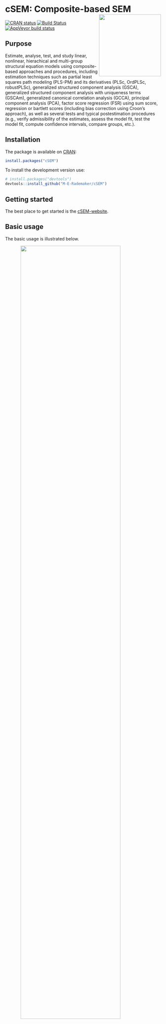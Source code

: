 
<!-- README.md is generated from README.Rmd. Please edit that file -->

# cSEM: Composite-based SEM <img src='man/figures/cSEMsticker.svg' align="right" height="200" /></a>

[![CRAN
status](https://www.r-pkg.org/badges/version/cSEM)](https://cran.r-project.org/package=cSEM)
[![Build
Status](https://travis-ci.com/M-E-Rademaker/cSEM.svg?branch=master)](https://travis-ci.com/M-E-Rademaker/cSEM)
[![AppVeyor build
status](https://ci.appveyor.com/api/projects/status/github/M-E-Rademaker/cSEM?branch=master&svg=true)](https://ci.appveyor.com/project/M-E-Rademaker/csem)

<!-- WARNING: THIS IS WORK IN PROGRESS. BREAKING CHANGES TO THE API ARE VERY LIKELY.  -->

<!--          Use the package with caution and please report bugs to [the package developers](mailto:manuel.rademaker@uni-wuerzburg.de;f.schuberth@utwente.nl).  -->

<!--          The first stable relase will be version 0.0.1, most likely towards the end -->

<!--          of 2019. -->

## Purpose

Estimate, analyse, test, and study linear, nonlinear, hierachical and
multi-group structural equation models using composite-based approaches
and procedures, including estimation techniques such as partial least
squares path modeling (PLS-PM) and its derivatives (PLSc, OrdPLSc,
robustPLSc), generalized structured component analysis (GSCA),
generalized structured component analysis with uniqueness terms (GSCAm),
generalized canonical correlation analysis (GCCA), principal component
analysis (PCA), factor score regression (FSR) using sum score,
regression or bartlett scores (including bias correction using Croon’s
approach), as well as several tests and typical postestimation
procedures (e.g., verify admissibility of the estimates, assess the
model fit, test the model fit, compute confidence intervals, compare
groups, etc.).

## Installation

The package is available on [CRAN](https://cran.r-project.org/):

``` r
install.packages("cSEM")
```

To install the development version use:

``` r
# install.packages("devtools")
devtools::install_github("M-E-Rademaker/cSEM")
```

## Getting started

The best place to get started is the
[cSEM-website](https://m-e-rademaker.github.io/cSEM/).

<!-- ## Philosophy -->

<!-- - First and foremost: `cSEM` has a user-centered design!. "User-centered" mainly  -->

<!--   boils down to: `cSEM` is easy, i.e. intuitive to use by non-R experts!  -->

<!-- - Modern in a sense that the package integrates modern developments within  -->

<!--   the R community. This mainly includes ideas/recommendations/design choices that -->

<!--   fead into the packages of the [tidyverse](https://github.com/tidyverse/tidyverse). -->

<!-- - State of the art in a sense that we seek to quickly implement recent methodological -->

<!--   developments in composite-based SEM.  -->

## Basic usage

The basic usage is illustrated below.

<img src="man/figures/api.png" width="80%" style="display: block; margin: auto;" />

Usully, using `cSEM` is the same 3 step procedure:

> 1.  Pick a dataset and specify a model using [lavaan
>     syntax](http://lavaan.ugent.be/tutorial/syntax1.html)
> 2.  Use `csem()`
> 3.  Apply one of the postestimation functions listed below on the
>     resulting object.

## Postestimation functions

There are five major postestimation verbs, four test family functions
and three do-family of function:

  - `assess()` : assess the model using common quality criteria
  - `infer()` : calculate common inferencial quantities (e.g., standard
    errors, confidence intervals)
  - `predict()` : predict endogenous indicator values
  - `summarize()` : summarize the results
  - `verify()` : verify admissibility of the estimates

Tests are performed by using the test family of functions. Currently the
following tests are implemented:

  - `testOMF()` : performs a test for overall model fit
  - `testMICOM()` : performs a test for composite measurement invariance
  - `testMGD()` : performs several tests to assess multi-group
    differences
  - `testHausman()` : performs the regression-based Hausman test to test
    for endogeneity

Other miscellaneous postestimation functions belong do the do-family of
functions. Currently two do functions are implemented:

  - `doFloodlightAnalysis()`: performs a floodlight analysis
  - `doSurfaceAnalysis()`: performs a surface analysis
  - `doRedundancyAnalysis()`: performs a redundancy analysis

All functions require a `cSEMResults` object.

## Example

Models are defined using [lavaan
syntax](http://lavaan.ugent.be/tutorial/syntax1.html) with some slight
modifications (see the [Specifying a
model](https://m-e-rademaker.github.io/cSEM/articles/cSEM.html#using-csem)
section on the [cSEM-website](https://m-e-rademaker.github.io/cSEM/)).
For illustration we use the build-in and well-known `satisfaction`
dataset.

``` r
require(cSEM)
    
## Note: The operator "<~" tells cSEM that the construct to its left is modelled
##       as a composite.
##       The operator "=~" tells cSEM that the construct to its left is modelled
##       as a common factor.
##       The operator "~" tells cSEM which are the dependent (left-hand side) and
##       independent variables (right-hand side).
    
model <- "
# Structural model
EXPE ~ IMAG
QUAL ~ EXPE
VAL  ~ EXPE + QUAL
SAT  ~ IMAG + EXPE + QUAL + VAL 
LOY  ~ IMAG + SAT

# Composite model
IMAG <~ imag1 + imag2 + imag3
EXPE <~ expe1 + expe2 + expe3 
QUAL <~ qual1 + qual2 + qual3 + qual4 + qual5
VAL  <~ val1  + val2  + val3

# Reflective measurement model
SAT  =~ sat1  + sat2  + sat3  + sat4
LOY  =~ loy1  + loy2  + loy3  + loy4
"
```

The estimation is conducted using the `csem()` function.

``` r
# Estimate using defaults
res <- csem(.data = satisfaction, .model = model)
res
```

    ## ________________________________________________________________________________
    ## ----------------------------------- Overview -----------------------------------
    ## 
    ## Estimation was successful.
    ## 
    ## The result is a list of class cSEMResults with list elements:
    ## 
    ##  - Estimates
    ##  - Information
    ## 
    ## To get an overview or help type:
    ## 
    ##  - ?cSEMResults
    ##  - str(<object-name>)
    ##  - listviewer::jsondedit(<object-name>, mode = 'view')
    ## 
    ## If you wish to access the list elements directly type e.g. 
    ## 
    ##  - <object-name>$Estimates
    ## 
    ## Available postestimation commands:
    ## 
    ##  - assess(<object-name>)
    ##  - infer(<object-name)
    ##  - predict(<object-name>)
    ##  - summarize(<object-name>)
    ##  - verify(<object-name>)
    ## ________________________________________________________________________________

This is equal to:

``` r
csem(
   .data                        = satisfaction,
   .model                       = model,
   .approach_cor_robust         = "none",
   .approach_nl                 = "sequential",
   .approach_paths              = "OLS",
   .approach_weights            = "PLS-PM",
   .conv_criterion              = "diff_absolute",
   .disattenuate                = TRUE,
   .dominant_indicators         = NULL,
   .estimate_structural         = TRUE,
   .id                          = NULL,
   .iter_max                    = 100,
   .normality                   = FALSE,
   .PLS_approach_cf             = "dist_squared_euclid",
   .PLS_ignore_structural_model = FALSE,
   .PLS_modes                   = NULL,
   .PLS_weight_scheme_inner     = "path",
   .reliabilities               = NULL,
   .starting_values             = NULL,
   .tolerance                   = 1e-05,
   .resample_method             = "none", 
   .resample_method2            = "none",
   .R                           = 499,
   .R2                          = 199,
   .handle_inadmissibles        = "drop",
   .user_funs                   = NULL,
   .eval_plan                   = "sequential",
   .seed                        = NULL,
   .sign_change_option          = "none"
    )
```

The result is always a named list of class `cSEMResults`.

To access list elements use `$`:

``` r
res$Estimates$Loading_estimates 
res$Information$Model
```

A useful tool to examine a list is the [listviewer
package](https://github.com/timelyportfolio/listviewer). If you are new
to `cSEM` this might be a good way to familiarize yourself with the
structure of a `cSEMResults` object.

``` r
listviewer::jsonedit(res, mode = "view") # requires the listviewer package.
```

Apply postestimation functions:

``` r
## Get a summary
summarize(res) 
```

    ## ________________________________________________________________________________
    ## ----------------------------------- Overview -----------------------------------
    ## 
    ##  General information:
    ##  ------------------------
    ##  Estimation status                = Ok
    ##  Number of observations           = 250
    ##  Weight estimator                 = PLS-PM
    ##  Inner weighting scheme           = path
    ##  Type of indicator correlation    = Pearson
    ##  Path model estimator             = OLS
    ##  Second-order approach            = NA
    ##  Type of path model               = Linear
    ##  Disattenuated                    = Yes (PLSc)
    ## 
    ##  Construct details:
    ##  ------------------
    ##  Name  Modeled as     Order         Mode 
    ## 
    ##  IMAG  Composite      First order   modeB
    ##  EXPE  Composite      First order   modeB
    ##  QUAL  Composite      First order   modeB
    ##  VAL   Composite      First order   modeB
    ##  SAT   Common factor  First order   modeA
    ##  LOY   Common factor  First order   modeA
    ## 
    ## ----------------------------------- Estimates ----------------------------------
    ## 
    ## Estimated path coefficients:
    ## ============================
    ##   Path           Estimate  Std. error   t-stat.   p-value
    ##   EXPE ~ IMAG      0.4714          NA        NA        NA
    ##   QUAL ~ EXPE      0.8344          NA        NA        NA
    ##   VAL ~ EXPE       0.0457          NA        NA        NA
    ##   VAL ~ QUAL       0.7013          NA        NA        NA
    ##   SAT ~ IMAG       0.2450          NA        NA        NA
    ##   SAT ~ EXPE      -0.0172          NA        NA        NA
    ##   SAT ~ QUAL       0.2215          NA        NA        NA
    ##   SAT ~ VAL        0.5270          NA        NA        NA
    ##   LOY ~ IMAG       0.1819          NA        NA        NA
    ##   LOY ~ SAT        0.6283          NA        NA        NA
    ## 
    ## Estimated loadings:
    ## ===================
    ##   Loading          Estimate  Std. error   t-stat.   p-value
    ##   IMAG =~ imag1      0.6306          NA        NA        NA
    ##   IMAG =~ imag2      0.9246          NA        NA        NA
    ##   IMAG =~ imag3      0.9577          NA        NA        NA
    ##   EXPE =~ expe1      0.7525          NA        NA        NA
    ##   EXPE =~ expe2      0.9348          NA        NA        NA
    ##   EXPE =~ expe3      0.7295          NA        NA        NA
    ##   QUAL =~ qual1      0.7861          NA        NA        NA
    ##   QUAL =~ qual2      0.9244          NA        NA        NA
    ##   QUAL =~ qual3      0.7560          NA        NA        NA
    ##   QUAL =~ qual4      0.7632          NA        NA        NA
    ##   QUAL =~ qual5      0.7834          NA        NA        NA
    ##   VAL =~ val1        0.9518          NA        NA        NA
    ##   VAL =~ val2        0.8056          NA        NA        NA
    ##   VAL =~ val3        0.6763          NA        NA        NA
    ##   SAT =~ sat1        0.9243          NA        NA        NA
    ##   SAT =~ sat2        0.8813          NA        NA        NA
    ##   SAT =~ sat3        0.7127          NA        NA        NA
    ##   SAT =~ sat4        0.7756          NA        NA        NA
    ##   LOY =~ loy1        0.9097          NA        NA        NA
    ##   LOY =~ loy2        0.5775          NA        NA        NA
    ##   LOY =~ loy3        0.9043          NA        NA        NA
    ##   LOY =~ loy4        0.4917          NA        NA        NA
    ## 
    ## Estimated weights:
    ## ==================
    ##   Weights          Estimate  Std. error   t-stat.   p-value
    ##   IMAG <~ imag1      0.0156          NA        NA        NA
    ##   IMAG <~ imag2      0.4473          NA        NA        NA
    ##   IMAG <~ imag3      0.6020          NA        NA        NA
    ##   EXPE <~ expe1      0.2946          NA        NA        NA
    ##   EXPE <~ expe2      0.6473          NA        NA        NA
    ##   EXPE <~ expe3      0.2374          NA        NA        NA
    ##   QUAL <~ qual1      0.2370          NA        NA        NA
    ##   QUAL <~ qual2      0.4712          NA        NA        NA
    ##   QUAL <~ qual3      0.1831          NA        NA        NA
    ##   QUAL <~ qual4      0.1037          NA        NA        NA
    ##   QUAL <~ qual5      0.2049          NA        NA        NA
    ##   VAL <~ val1        0.7163          NA        NA        NA
    ##   VAL <~ val2        0.2202          NA        NA        NA
    ##   VAL <~ val3        0.2082          NA        NA        NA
    ##   SAT <~ sat1        0.3209          NA        NA        NA
    ##   SAT <~ sat2        0.3059          NA        NA        NA
    ##   SAT <~ sat3        0.2474          NA        NA        NA
    ##   SAT <~ sat4        0.2692          NA        NA        NA
    ##   LOY <~ loy1        0.3834          NA        NA        NA
    ##   LOY <~ loy2        0.2434          NA        NA        NA
    ##   LOY <~ loy3        0.3812          NA        NA        NA
    ##   LOY <~ loy4        0.2073          NA        NA        NA
    ## 
    ## Estimated indicator correlations:
    ## =================================
    ##   Correlation       Estimate  Std. error   t-stat.   p-value
    ##   imag1 ~~ imag2      0.6437          NA        NA        NA
    ##   imag1 ~~ imag3      0.5433          NA        NA        NA
    ##   imag2 ~~ imag3      0.7761          NA        NA        NA
    ##   expe1 ~~ expe2      0.5353          NA        NA        NA
    ##   expe1 ~~ expe3      0.4694          NA        NA        NA
    ##   expe2 ~~ expe3      0.5467          NA        NA        NA
    ##   qual1 ~~ qual2      0.6053          NA        NA        NA
    ##   qual1 ~~ qual3      0.5406          NA        NA        NA
    ##   qual1 ~~ qual4      0.5662          NA        NA        NA
    ##   qual1 ~~ qual5      0.5180          NA        NA        NA
    ##   qual2 ~~ qual3      0.6187          NA        NA        NA
    ##   qual2 ~~ qual4      0.6517          NA        NA        NA
    ##   qual2 ~~ qual5      0.6291          NA        NA        NA
    ##   qual3 ~~ qual4      0.4752          NA        NA        NA
    ##   qual3 ~~ qual5      0.5074          NA        NA        NA
    ##   qual4 ~~ qual5      0.6402          NA        NA        NA
    ##   val1 ~~ val2        0.6344          NA        NA        NA
    ##   val1 ~~ val3        0.4602          NA        NA        NA
    ##   val2 ~~ val3        0.6288          NA        NA        NA
    ## 
    ## ------------------------------------ Effects -----------------------------------
    ## 
    ## Estimated total effects:
    ## ========================
    ##   Total effect    Estimate  Std. error   t-stat.   p-value
    ##   EXPE ~ IMAG       0.4714          NA        NA        NA
    ##   QUAL ~ IMAG       0.3933          NA        NA        NA
    ##   QUAL ~ EXPE       0.8344          NA        NA        NA
    ##   VAL ~ IMAG        0.2974          NA        NA        NA
    ##   VAL ~ EXPE        0.6309          NA        NA        NA
    ##   VAL ~ QUAL        0.7013          NA        NA        NA
    ##   SAT ~ IMAG        0.4807          NA        NA        NA
    ##   SAT ~ EXPE        0.5001          NA        NA        NA
    ##   SAT ~ QUAL        0.5911          NA        NA        NA
    ##   SAT ~ VAL         0.5270          NA        NA        NA
    ##   LOY ~ IMAG        0.4840          NA        NA        NA
    ##   LOY ~ EXPE        0.3142          NA        NA        NA
    ##   LOY ~ QUAL        0.3714          NA        NA        NA
    ##   LOY ~ VAL         0.3311          NA        NA        NA
    ##   LOY ~ SAT         0.6283          NA        NA        NA
    ## 
    ## Estimated indirect effects:
    ## ===========================
    ##   Indirect effect    Estimate  Std. error   t-stat.   p-value
    ##   QUAL ~ IMAG          0.3933          NA        NA        NA
    ##   VAL ~ IMAG           0.2974          NA        NA        NA
    ##   VAL ~ EXPE           0.5852          NA        NA        NA
    ##   SAT ~ IMAG           0.2357          NA        NA        NA
    ##   SAT ~ EXPE           0.5173          NA        NA        NA
    ##   SAT ~ QUAL           0.3696          NA        NA        NA
    ##   LOY ~ IMAG           0.3020          NA        NA        NA
    ##   LOY ~ EXPE           0.3142          NA        NA        NA
    ##   LOY ~ QUAL           0.3714          NA        NA        NA
    ##   LOY ~ VAL            0.3311          NA        NA        NA
    ## ________________________________________________________________________________

``` r
## Verify admissibility of the results
verify(res) 
```

    ## ________________________________________________________________________________
    ## 
    ## Verify admissibility:
    ## 
    ##   admissible
    ## 
    ## Details:
    ## 
    ##   Code   Status    Description
    ##   1      ok        Convergence achieved                                   
    ##   2      ok        All absolute standardized loading estimates <= 1       
    ##   3      ok        Construct VCV is positive semi-definite                
    ##   4      ok        All reliability estimates <= 1                         
    ##   5      ok        Model-implied indicator VCV is positive semi-definite  
    ## ________________________________________________________________________________

``` r
## Test overall model fit
testOMF(res, .verbose = FALSE)
```

    ## ________________________________________________________________________________
    ## --------- Test for overall model fit based on Beran & Srivastava (1985) --------
    ## 
    ## Null hypothesis:
    ## 
    ##             +------------------------------------------------------------------+
    ##             |                                                                  |
    ##             |   H0: The model-implied indicator covariance matrix equals the   |
    ##             |   population indicator covariance matrix.                        |
    ##             |                                                                  |
    ##             +------------------------------------------------------------------+
    ## 
    ## Test statistic and critical value: 
    ## 
    ##                                      Critical value
    ##  Distance measure    Test statistic    95%   
    ##  dG                      0.6493      0.3261  
    ##  SRMR                    0.0940      0.0534  
    ##  dL                      2.2340      0.7220  
    ##  dML                     2.9219      1.6189  
    ##  
    ## 
    ## Decision: 
    ## 
    ##                          Significance level
    ##  Distance measure          95%   
    ##  dG                      reject  
    ##  SRMR                    reject  
    ##  dL                      reject  
    ##  dML                     reject  
    ##  
    ## Additonal information:
    ## 
    ##  Out of 499 bootstrap replications 471 are admissible.
    ##  See ?verify() for what constitutes an inadmissible result.
    ## 
    ##  The seed used was: -284148939
    ## ________________________________________________________________________________

``` r
## Assess the model
assess(res)
```

    ## ________________________________________________________________________________
    ## 
    ##  Construct        AVE           R2          R2_adj    
    ##  SAT            0.6851        0.7624        0.7585    
    ##  LOY            0.5552        0.5868        0.5834    
    ##  EXPE             NA          0.2222        0.2190    
    ##  QUAL             NA          0.6963        0.6951    
    ##  VAL              NA          0.5474        0.5438    
    ## 
    ## -------------- Common (internal consistency) reliability estimates -------------
    ## 
    ##  Construct Cronbachs_alpha   Joereskogs_rho   Dijkstra-Henselers_rho_A 
    ##  SAT        0.8940           0.8960                0.9051          
    ##  LOY        0.8194           0.8237                0.8761          
    ## 
    ## ----------- Alternative (internal consistency) reliability estimates -----------
    ## 
    ##  Construct       RhoC         RhoC_mm    RhoC_weighted
    ##  SAT            0.8960        0.8938        0.9051    
    ##  LOY            0.8237        0.8011        0.8761    
    ## 
    ##  Construct  RhoC_weighted_mm     RhoT      RhoT_weighted
    ##  SAT            0.9051        0.8940        0.8869    
    ##  LOY            0.8761        0.8194        0.7850    
    ## 
    ## --------------------------- Distance and fit measures --------------------------
    ## 
    ##  Geodesic distance           = 0.6493432
    ##  Squared Euclidian distance  = 2.23402
    ##  ML distance                 = 2.921932
    ## 
    ##  Chi_square     = 727.5611
    ##  Chi_square_df  = 3.954137
    ##  CFI            = 0.8598825
    ##  GFI            = 0.7280612
    ##  IFI            = 0.8615598
    ##  NFI            = 0.8229918
    ##  NNFI           = 0.8240917
    ##  RMSEA          = 0.108922
    ##  RMS_theta      = 0.05069299
    ##  SRMR           = 0.09396871
    ## 
    ##  Degrees of freedom    = 184
    ## 
    ## ----------------------- Variance inflation factors (VIFs) ----------------------
    ## 
    ##   Dependent construct: 'VAL'
    ## 
    ##  Independent construct    VIF value 
    ##  EXPE                      3.2928   
    ##  QUAL                      3.2928   
    ##  IMAG                      0.0000   
    ##  VAL                       0.0000   
    ##  SAT                       0.0000   
    ## 
    ##   Dependent construct: 'SAT'
    ## 
    ##  Independent construct    VIF value 
    ##  EXPE                      3.2985   
    ##  QUAL                      4.4151   
    ##  IMAG                      1.7280   
    ##  VAL                       2.6726   
    ##  SAT                       0.0000   
    ## 
    ##   Dependent construct: 'LOY'
    ## 
    ##  Independent construct    VIF value 
    ##  EXPE                      0.0000   
    ##  QUAL                      0.0000   
    ##  IMAG                      1.9345   
    ##  VAL                       0.0000   
    ##  SAT                       1.9345   
    ## 
    ## -------------------------- Effect sizes (Cohen's f^2) --------------------------
    ## 
    ##   Dependent construct: 'EXPE'
    ## 
    ##  Independent construct       f^2    
    ##  IMAG                      0.2856   
    ## 
    ##   Dependent construct: 'QUAL'
    ## 
    ##  Independent construct       f^2    
    ##  EXPE                      2.2928   
    ## 
    ##   Dependent construct: 'VAL'
    ## 
    ##  Independent construct       f^2    
    ##  EXPE                      0.0014   
    ##  QUAL                      0.3301   
    ## 
    ##   Dependent construct: 'SAT'
    ## 
    ##  Independent construct       f^2    
    ##  IMAG                      0.1462   
    ##  EXPE                      0.0004   
    ##  QUAL                      0.0468   
    ##  VAL                       0.4373   
    ## 
    ##   Dependent construct: 'LOY'
    ## 
    ##  Independent construct       f^2    
    ##  IMAG                      0.0414   
    ##  SAT                       0.4938   
    ## 
    ## ------------------------------ Validity assessment -----------------------------
    ## 
    ##  Heterotrait-monotrait ratio of correlations matrix (HTMT matrix)
    ## 
    ##           SAT LOY
    ## SAT 1.0000000   0
    ## LOY 0.7432489   1
    ## 
    ## 
    ##  Fornell-Larcker matrix
    ## 
    ##           SAT       LOY
    ## SAT 0.6851491 0.5696460
    ## LOY 0.5696460 0.5551718
    ## 
    ## 
    ## ------------------------------------ Effects -----------------------------------
    ## 
    ## Estimated total effects:
    ## ========================
    ##   Total effect    Estimate  Std. error   t-stat.   p-value
    ##   EXPE ~ IMAG       0.4714          NA        NA        NA
    ##   QUAL ~ IMAG       0.3933          NA        NA        NA
    ##   QUAL ~ EXPE       0.8344          NA        NA        NA
    ##   VAL ~ IMAG        0.2974          NA        NA        NA
    ##   VAL ~ EXPE        0.6309          NA        NA        NA
    ##   VAL ~ QUAL        0.7013          NA        NA        NA
    ##   SAT ~ IMAG        0.4807          NA        NA        NA
    ##   SAT ~ EXPE        0.5001          NA        NA        NA
    ##   SAT ~ QUAL        0.5911          NA        NA        NA
    ##   SAT ~ VAL         0.5270          NA        NA        NA
    ##   LOY ~ IMAG        0.4840          NA        NA        NA
    ##   LOY ~ EXPE        0.3142          NA        NA        NA
    ##   LOY ~ QUAL        0.3714          NA        NA        NA
    ##   LOY ~ VAL         0.3311          NA        NA        NA
    ##   LOY ~ SAT         0.6283          NA        NA        NA
    ## 
    ## Estimated indirect effects:
    ## ===========================
    ##   Indirect effect    Estimate  Std. error   t-stat.   p-value
    ##   QUAL ~ IMAG          0.3933          NA        NA        NA
    ##   VAL ~ IMAG           0.2974          NA        NA        NA
    ##   VAL ~ EXPE           0.5852          NA        NA        NA
    ##   SAT ~ IMAG           0.2357          NA        NA        NA
    ##   SAT ~ EXPE           0.5173          NA        NA        NA
    ##   SAT ~ QUAL           0.3696          NA        NA        NA
    ##   LOY ~ IMAG           0.3020          NA        NA        NA
    ##   LOY ~ EXPE           0.3142          NA        NA        NA
    ##   LOY ~ QUAL           0.3714          NA        NA        NA
    ##   LOY ~ VAL            0.3311          NA        NA        NA
    ## 
    ## Variance accounted for (VAF):
    ## =============================
    ##   Effects        Estimate  Std. error   t-stat.   p-value
    ##   QUAL ~ IMAG      1.0000          NA        NA        NA
    ##   VAL ~ IMAG       1.0000          NA        NA        NA
    ##   VAL ~ EXPE       0.9275          NA        NA        NA
    ##   SAT ~ IMAG       0.4904          NA        NA        NA
    ##   SAT ~ EXPE       1.0345          NA        NA        NA
    ##   SAT ~ QUAL       0.6252          NA        NA        NA
    ##   LOY ~ IMAG       0.6241          NA        NA        NA
    ##   LOY ~ EXPE       1.0000          NA        NA        NA
    ##   LOY ~ QUAL       1.0000          NA        NA        NA
    ##   LOY ~ VAL        1.0000          NA        NA        NA
    ## ________________________________________________________________________________

``` r
## Predict indicator scores of endogenous constructs
predict(res)
```

    ## ________________________________________________________________________________
    ## ----------------------------------- Overview -----------------------------------
    ## 
    ##  Number of obs. training          = 225
    ##  Number of obs. test              = 25
    ##  Number of cv folds               = 10
    ##  Number of repetitions            = 10
    ##  Handle inadmissibles             = stop
    ##  Target                           = 'PLS-PM'
    ##  Benchmark                        = 'lm'
    ## 
    ## ------------------------------ Prediction metrics ------------------------------
    ## 
    ## 
    ##   Name      MAE target  MAE benchmark  RMSE target RMSE benchmark   Q2_predict
    ##   expe1         1.4557         1.5655       1.9070         2.0931       0.0556
    ##   expe2         1.4150         1.4792       1.9372         2.0290       0.1982
    ##   expe3         1.6286         1.7270       2.1223         2.2226       0.1257
    ##   qual1         1.4767         1.5456       1.9295         2.0577       0.1149
    ##   qual2         1.5803         1.5386       2.0422         2.0601       0.2154
    ##   qual3         1.7319         1.7293       2.2233         2.2862       0.1183
    ##   qual4         1.2370         1.1999       1.6002         1.6346       0.2308
    ##   qual5         1.5051         1.5026       1.9354         1.9564       0.1951
    ##   val1          1.4472         1.3666       1.8708         1.7704       0.2490
    ##   val2          1.2278         1.2053       1.6490         1.7132       0.1733
    ##   val3          1.4814         1.3806       1.9704         1.9373       0.1469
    ##   sat1          1.2479         1.2344       1.6465         1.6211       0.3393
    ##   sat2          1.2327         1.1969       1.6419         1.6300       0.3087
    ##   sat3          1.3413         1.2781       1.6735         1.7239       0.2106
    ##   sat4          1.3183         1.2640       1.6677         1.6370       0.2767
    ##   loy1          1.6897         1.6600       2.2338         2.2309       0.2684
    ##   loy2          1.4836         1.4757       1.9107         1.9848       0.1321
    ##   loy3          1.7044         1.6717       2.2836         2.2755       0.2689
    ##   loy4          1.6892         1.6677       2.1777         2.2998       0.0874
    ## ________________________________________________________________________________

#### Resampling and Inference

By default no inferential quantities are calculated since most
composite-based estimators have no closed-form expressions for standard
errors. Resampling is used instead. `cSEM` mostly relies on the
`bootstrap` procedure (although `jackknife` is implemented as well) to
estimate standard errors, test statistics, and critical quantiles.

`cSEM` offers two ways to compute resamples:

1.  Setting `.resample_method` in `csem()` to `"jackkinfe"` or
    `"bootstrap"` and subsequently using postestimation functions
    `summarize()` or `infer()`.
2.  The same result is achieved by passing a `cSEMResults` object to
    `resamplecSEMResults()` and subsequently using postestimation
    functions `summarize()` or `infer()`.

<!-- end list -->

``` r
# Setting `.resample_method`
b1 <- csem(.data = satisfaction, .model = model, .resample_method = "bootstrap")
# Using resamplecSEMResults()
b2 <- resamplecSEMResults(res)
```

Now `summarize()` shows inferencial quantities as well:

``` r
summarize(b1)
```

    ## ________________________________________________________________________________
    ## ----------------------------------- Overview -----------------------------------
    ## 
    ##  General information:
    ##  ------------------------
    ##  Estimation status                = Ok
    ##  Number of observations           = 250
    ##  Weight estimator                 = PLS-PM
    ##  Inner weighting scheme           = path
    ##  Type of indicator correlation    = Pearson
    ##  Path model estimator             = OLS
    ##  Second-order approach            = NA
    ##  Type of path model               = Linear
    ##  Disattenuated                    = Yes (PLSc)
    ## 
    ##  Resample information:
    ##  ---------------------
    ##  Resample methode                 = bootstrap
    ##  Number of resamples              = 499
    ##  Number of admissible results     = 489
    ##  Approach to handle inadmissibles = drop
    ##  Sign change option               = none
    ##  Random seed                      = -2095294199
    ## 
    ##  Construct details:
    ##  ------------------
    ##  Name  Modeled as     Order         Mode 
    ## 
    ##  IMAG  Composite      First order   modeB
    ##  EXPE  Composite      First order   modeB
    ##  QUAL  Composite      First order   modeB
    ##  VAL   Composite      First order   modeB
    ##  SAT   Common factor  First order   modeA
    ##  LOY   Common factor  First order   modeA
    ## 
    ## ----------------------------------- Estimates ----------------------------------
    ## 
    ## Estimated path coefficients:
    ## ============================
    ##                                                              CI_percentile   
    ##   Path           Estimate  Std. error   t-stat.   p-value         95%        
    ##   EXPE ~ IMAG      0.4714      0.0611    7.7112    0.0000 [ 0.3551; 0.5896 ] 
    ##   QUAL ~ EXPE      0.8344      0.0227   36.6984    0.0000 [ 0.7861; 0.8723 ] 
    ##   VAL ~ EXPE       0.0457      0.0812    0.5629    0.5735 [-0.1043; 0.1976 ] 
    ##   VAL ~ QUAL       0.7013      0.0797    8.7965    0.0000 [ 0.5479; 0.8471 ] 
    ##   SAT ~ IMAG       0.2450      0.0554    4.4257    0.0000 [ 0.1411; 0.3450 ] 
    ##   SAT ~ EXPE      -0.0172      0.0765   -0.2252    0.8218 [-0.1711; 0.1342 ] 
    ##   SAT ~ QUAL       0.2215      0.1046    2.1175    0.0342 [ 0.0356; 0.4333 ] 
    ##   SAT ~ VAL        0.5270      0.0889    5.9298    0.0000 [ 0.3531; 0.6965 ] 
    ##   LOY ~ IMAG       0.1819      0.0818    2.2243    0.0261 [ 0.0272; 0.3521 ] 
    ##   LOY ~ SAT        0.6283      0.0809    7.7711    0.0000 [ 0.4646; 0.7959 ] 
    ## 
    ## Estimated loadings:
    ## ===================
    ##                                                                CI_percentile   
    ##   Loading          Estimate  Std. error   t-stat.   p-value         95%        
    ##   IMAG =~ imag1      0.6306      0.0971    6.4953    0.0000 [ 0.4265; 0.7972 ] 
    ##   IMAG =~ imag2      0.9246      0.0367   25.1648    0.0000 [ 0.8272; 0.9756 ] 
    ##   IMAG =~ imag3      0.9577      0.0276   34.7497    0.0000 [ 0.8849; 0.9909 ] 
    ##   EXPE =~ expe1      0.7525      0.0742   10.1410    0.0000 [ 0.5831; 0.8717 ] 
    ##   EXPE =~ expe2      0.9348      0.0289   32.3491    0.0000 [ 0.8601; 0.9708 ] 
    ##   EXPE =~ expe3      0.7295      0.0654   11.1587    0.0000 [ 0.5843; 0.8417 ] 
    ##   QUAL =~ qual1      0.7861      0.0657   11.9720    0.0000 [ 0.6298; 0.8906 ] 
    ##   QUAL =~ qual2      0.9244      0.0231   40.0967    0.0000 [ 0.8686; 0.9550 ] 
    ##   QUAL =~ qual3      0.7560      0.0573   13.1992    0.0000 [ 0.6316; 0.8607 ] 
    ##   QUAL =~ qual4      0.7632      0.0520   14.6888    0.0000 [ 0.6460; 0.8472 ] 
    ##   QUAL =~ qual5      0.7834      0.0450   17.4097    0.0000 [ 0.6860; 0.8606 ] 
    ##   VAL =~ val1        0.9518      0.0223   42.7410    0.0000 [ 0.9004; 0.9850 ] 
    ##   VAL =~ val2        0.8056      0.0606   13.3014    0.0000 [ 0.6656; 0.8988 ] 
    ##   VAL =~ val3        0.6763      0.0715    9.4631    0.0000 [ 0.5256; 0.8087 ] 
    ##   SAT =~ sat1        0.9243      0.0223   41.5277    0.0000 [ 0.8700; 0.9614 ] 
    ##   SAT =~ sat2        0.8813      0.0283   31.1729    0.0000 [ 0.8198; 0.9256 ] 
    ##   SAT =~ sat3        0.7127      0.0513   13.8974    0.0000 [ 0.6096; 0.8030 ] 
    ##   SAT =~ sat4        0.7756      0.0510   15.1962    0.0000 [ 0.6693; 0.8647 ] 
    ##   LOY =~ loy1        0.9097      0.0475   19.1534    0.0000 [ 0.8001; 0.9861 ] 
    ##   LOY =~ loy2        0.5775      0.0832    6.9418    0.0000 [ 0.4178; 0.7318 ] 
    ##   LOY =~ loy3        0.9043      0.0420   21.5517    0.0000 [ 0.8193; 0.9741 ] 
    ##   LOY =~ loy4        0.4917      0.0953    5.1589    0.0000 [ 0.3142; 0.6754 ] 
    ## 
    ## Estimated weights:
    ## ==================
    ##                                                                CI_percentile   
    ##   Weights          Estimate  Std. error   t-stat.   p-value         95%        
    ##   IMAG <~ imag1      0.0156      0.1166    0.1342    0.8933 [-0.2293; 0.2327 ] 
    ##   IMAG <~ imag2      0.4473      0.1464    3.0542    0.0023 [ 0.1634; 0.7113 ] 
    ##   IMAG <~ imag3      0.6020      0.1321    4.5588    0.0000 [ 0.3324; 0.8414 ] 
    ##   EXPE <~ expe1      0.2946      0.1113    2.6460    0.0081 [ 0.0756; 0.5169 ] 
    ##   EXPE <~ expe2      0.6473      0.0827    7.8304    0.0000 [ 0.4568; 0.7821 ] 
    ##   EXPE <~ expe3      0.2374      0.0850    2.7920    0.0052 [ 0.0754; 0.4034 ] 
    ##   QUAL <~ qual1      0.2370      0.0833    2.8446    0.0044 [ 0.0801; 0.4128 ] 
    ##   QUAL <~ qual2      0.4712      0.0777    6.0633    0.0000 [ 0.2988; 0.6087 ] 
    ##   QUAL <~ qual3      0.1831      0.0749    2.4430    0.0146 [ 0.0372; 0.3282 ] 
    ##   QUAL <~ qual4      0.1037      0.0577    1.7984    0.0721 [-0.0090; 0.2106 ] 
    ##   QUAL <~ qual5      0.2049      0.0600    3.4127    0.0006 [ 0.0859; 0.3089 ] 
    ##   VAL <~ val1        0.7163      0.0897    7.9814    0.0000 [ 0.5326; 0.8648 ] 
    ##   VAL <~ val2        0.2202      0.0871    2.5277    0.0115 [ 0.0669; 0.3952 ] 
    ##   VAL <~ val3        0.2082      0.0589    3.5347    0.0004 [ 0.1006; 0.3264 ] 
    ##   SAT <~ sat1        0.3209      0.0156   20.5824    0.0000 [ 0.2945; 0.3521 ] 
    ##   SAT <~ sat2        0.3059      0.0136   22.4447    0.0000 [ 0.2821; 0.3331 ] 
    ##   SAT <~ sat3        0.2474      0.0103   24.0424    0.0000 [ 0.2280; 0.2673 ] 
    ##   SAT <~ sat4        0.2692      0.0122   22.0832    0.0000 [ 0.2463; 0.2945 ] 
    ##   LOY <~ loy1        0.3834      0.0261   14.7097    0.0000 [ 0.3318; 0.4347 ] 
    ##   LOY <~ loy2        0.2434      0.0294    8.2714    0.0000 [ 0.1788; 0.2967 ] 
    ##   LOY <~ loy3        0.3812      0.0256   14.8944    0.0000 [ 0.3295; 0.4285 ] 
    ##   LOY <~ loy4        0.2073      0.0352    5.8910    0.0000 [ 0.1316; 0.2743 ] 
    ## 
    ## Estimated indicator correlations:
    ## =================================
    ##                                                                 CI_percentile   
    ##   Correlation       Estimate  Std. error   t-stat.   p-value         95%        
    ##   imag1 ~~ imag2      0.6437      0.0633   10.1735    0.0000 [ 0.5121; 0.7505 ] 
    ##   imag1 ~~ imag3      0.5433      0.0692    7.8511    0.0000 [ 0.4029; 0.6705 ] 
    ##   imag2 ~~ imag3      0.7761      0.0382   20.3096    0.0000 [ 0.6919; 0.8474 ] 
    ##   expe1 ~~ expe2      0.5353      0.0614    8.7244    0.0000 [ 0.4075; 0.6438 ] 
    ##   expe1 ~~ expe3      0.4694      0.0603    7.7892    0.0000 [ 0.3479; 0.5854 ] 
    ##   expe2 ~~ expe3      0.5467      0.0584    9.3551    0.0000 [ 0.4235; 0.6560 ] 
    ##   qual1 ~~ qual2      0.6053      0.0579   10.4586    0.0000 [ 0.4898; 0.7091 ] 
    ##   qual1 ~~ qual3      0.5406      0.0581    9.3074    0.0000 [ 0.4283; 0.6378 ] 
    ##   qual1 ~~ qual4      0.5662      0.0659    8.5855    0.0000 [ 0.4250; 0.6838 ] 
    ##   qual1 ~~ qual5      0.5180      0.0652    7.9460    0.0000 [ 0.3845; 0.6405 ] 
    ##   qual2 ~~ qual3      0.6187      0.0554   11.1761    0.0000 [ 0.4985; 0.7262 ] 
    ##   qual2 ~~ qual4      0.6517      0.0609   10.6941    0.0000 [ 0.5116; 0.7581 ] 
    ##   qual2 ~~ qual5      0.6291      0.0601   10.4707    0.0000 [ 0.5051; 0.7311 ] 
    ##   qual3 ~~ qual4      0.4752      0.0656    7.2473    0.0000 [ 0.3427; 0.5967 ] 
    ##   qual3 ~~ qual5      0.5074      0.0616    8.2413    0.0000 [ 0.3933; 0.6331 ] 
    ##   qual4 ~~ qual5      0.6402      0.0564   11.3541    0.0000 [ 0.5177; 0.7396 ] 
    ##   val1 ~~ val2        0.6344      0.0535   11.8597    0.0000 [ 0.5189; 0.7241 ] 
    ##   val1 ~~ val3        0.4602      0.0700    6.5744    0.0000 [ 0.3250; 0.5860 ] 
    ##   val2 ~~ val3        0.6288      0.0627   10.0297    0.0000 [ 0.5019; 0.7491 ] 
    ## 
    ## ------------------------------------ Effects -----------------------------------
    ## 
    ## Estimated total effects:
    ## ========================
    ##                                                               CI_percentile   
    ##   Total effect    Estimate  Std. error   t-stat.   p-value         95%        
    ##   EXPE ~ IMAG       0.4714      0.0611    7.7112    0.0000 [ 0.3551; 0.5896 ] 
    ##   QUAL ~ IMAG       0.3933      0.0574    6.8553    0.0000 [ 0.2897; 0.5092 ] 
    ##   QUAL ~ EXPE       0.8344      0.0227   36.6984    0.0000 [ 0.7861; 0.8723 ] 
    ##   VAL ~ IMAG        0.2974      0.0575    5.1725    0.0000 [ 0.1990; 0.4176 ] 
    ##   VAL ~ EXPE        0.6309      0.0503   12.5332    0.0000 [ 0.5295; 0.7304 ] 
    ##   VAL ~ QUAL        0.7013      0.0797    8.7965    0.0000 [ 0.5479; 0.8471 ] 
    ##   SAT ~ IMAG        0.4807      0.0654    7.3475    0.0000 [ 0.3522; 0.6140 ] 
    ##   SAT ~ EXPE        0.5001      0.0600    8.3348    0.0000 [ 0.3717; 0.6051 ] 
    ##   SAT ~ QUAL        0.5911      0.0967    6.1140    0.0000 [ 0.4121; 0.7801 ] 
    ##   SAT ~ VAL         0.5270      0.0889    5.9298    0.0000 [ 0.3531; 0.6965 ] 
    ##   LOY ~ IMAG        0.4840      0.0704    6.8778    0.0000 [ 0.3505; 0.6187 ] 
    ##   LOY ~ EXPE        0.3142      0.0536    5.8573    0.0000 [ 0.2193; 0.4180 ] 
    ##   LOY ~ QUAL        0.3714      0.0847    4.3822    0.0000 [ 0.2247; 0.5601 ] 
    ##   LOY ~ VAL         0.3311      0.0790    4.1888    0.0000 [ 0.1844; 0.4891 ] 
    ##   LOY ~ SAT         0.6283      0.0809    7.7711    0.0000 [ 0.4646; 0.7959 ] 
    ## 
    ## Estimated indirect effects:
    ## ===========================
    ##                                                                  CI_percentile   
    ##   Indirect effect    Estimate  Std. error   t-stat.   p-value         95%        
    ##   QUAL ~ IMAG          0.3933      0.0574    6.8553    0.0000 [ 0.2897; 0.5092 ] 
    ##   VAL ~ IMAG           0.2974      0.0575    5.1725    0.0000 [ 0.1990; 0.4176 ] 
    ##   VAL ~ EXPE           0.5852      0.0692    8.4512    0.0000 [ 0.4451; 0.7197 ] 
    ##   SAT ~ IMAG           0.2357      0.0460    5.1210    0.0000 [ 0.1573; 0.3337 ] 
    ##   SAT ~ EXPE           0.5173      0.0717    7.2121    0.0000 [ 0.3831; 0.6669 ] 
    ##   SAT ~ QUAL           0.3696      0.0610    6.0617    0.0000 [ 0.2564; 0.4844 ] 
    ##   LOY ~ IMAG           0.3020      0.0497    6.0788    0.0000 [ 0.2021; 0.3919 ] 
    ##   LOY ~ EXPE           0.3142      0.0536    5.8573    0.0000 [ 0.2193; 0.4180 ] 
    ##   LOY ~ QUAL           0.3714      0.0847    4.3822    0.0000 [ 0.2247; 0.5601 ] 
    ##   LOY ~ VAL            0.3311      0.0790    4.1888    0.0000 [ 0.1844; 0.4891 ] 
    ## ________________________________________________________________________________

Several resample-based confidence intervals are implemented, see
`?infer()`:

``` r
infer(b1, .quantity = c("CI_standard_z", "CI_percentile")) # no print method yet
```

Both bootstrap and jackknife resampling support platform-independent
multiprocessing as well as setting random seeds via the [future
framework](https://github.com/HenrikBengtsson/future). For
multiprocessing simply set `.eval_plan = "multiprocess"` in which case
the maximum number of available cores is used if not on Windows. On
Windows as many separate R instances are opened in the backround as
there are cores available instead. Note that this naturally has some
overhead so for a small number of resamples multiprocessing will not
always be faster compared to sequential (single core) processing (the
default). Seeds are set via the `.seed` argument.

``` r
b <- csem(
  .data            = satisfaction,
  .model           = model, 
  .resample_method = "bootstrap",
  .R               = 999,
  .seed            = 98234,
  .eval_plan       = "multiprocess")
```
